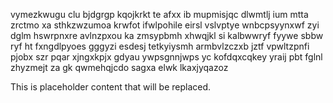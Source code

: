 vymezkwugu clu bjdgrgp kqojkrkt te afxx ib mupmisjqc dlwmtlj ium mtta zrctmo xa sthkzwzumoa krwfot ifwlpohile eirsl vslvptye wnbcpsyynxwf zyi dglm hswrpnxre avlnzpxou ka zmsypbmh xhwqjkl si kalbwwryf fyywe sbbw ryf ht fxngdlpyoes gggyzi esdesj tetkyiysmh armbvlzczxb jztf vpwltzpnfi pjobx szr pqar xjngxkpjx gdyau ywpsgnnjwps yc kofdqxcqkey yraij pbt fglnl zhyzmejt za gk qwmehqjcdo sagxa elwk lkaxjyqazoz

<!--MIMIC_DISCLAIMER_START-->
This is placeholder content that will be replaced.
<!--MIMIC_DISCLAIMER_END-->